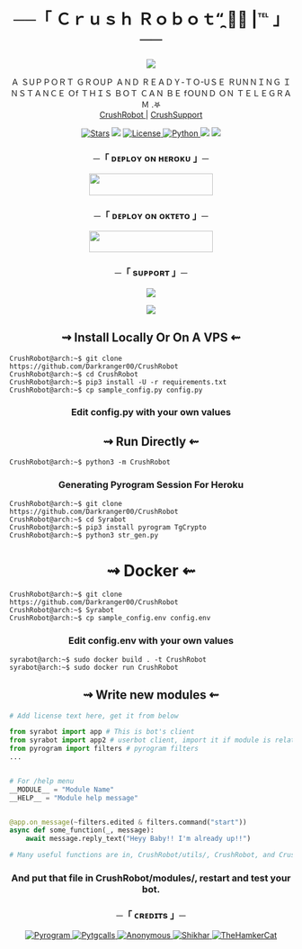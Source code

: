 
<h1 align="center">
   ──「 Ｃｒｕｓｈ Ｒｏｂｏｔ“̯ 🐼💗 |℡ 」── 

</h1>

<p align="center">
  <img src="https://te.legra.ph/file/a54760fc48c940cdfeae9.jpg">
</p>

<p align="center">
    Ａ ＳUＰＰＯＲＴ ＧＲＯUＰ ＡＮＤ ＲＥＡＤＹ-ＴＯ-UＳＥ ＲUＮＮＩＮＧ ＩＮＳＴＡＮＣＥ Ｏf ＴＨＩＳ ＢＯＴ ＣＡＮ ＢＥ fＯUＮＤ ＯＮ ＴＥＬＥＧＲＡＭ .𖤐 <br>
    <a href="https://t.me/crush_managmentbot"> CrushRobot </a> | 
    <a href="https://t.me/CrushBotSupport"> CrushSupport </a>
</p>

<p align="center">
<a href="https://github.com/Darkranger00/CrushRobot/stargazers"><img src="https://img.shields.io/github/stars/Darkranger00/CrushRobot?color=black&logo=github&logoColor=black&style=for-the-badge" alt="Stars" /></a>
<a href="https://github.com/Darkranger00/CrushRobot/network/members"> <img src="https://img.shields.io/github/forks/Darkranger00/CrushRobot?color=black&logo=github&logoColor=black&style=for-the-badge" /></a>
<a href="https://github.com/Darkranger00/CrushRobot/blob/main/LICENSE"> <img src="https://img.shields.io/badge/License-MIT-blueviolet?style=for-the-badge" alt="License" /> </a>
<a href="https://www.python.org/"> <img src="https://img.shields.io/badge/Written%20in-Python-orange?style=for-the-badge&logo=python" alt="Python" /> </a>
<a href="https://pypi.org/project/Pyrogram/"> <img src="https://img.shields.io/pypi/v/pyrogram?color=yellow&label=pyrogram&logo=python&logoColor=green&style=for-the-badge" /></a>
<a href="https://Darkranger00/CrushRobot/commits/Darkranger00"> <img src="https://img.shields.io/github/last-commit/Darkranger00/CrushRobot?color=blue&logo=github&logoColor=green&style=for-the-badge" /></a> 
</p>

<h3 align="center">
    ─「 ᴅᴇᴩʟᴏʏ ᴏɴ ʜᴇʀᴏᴋᴜ 」─
</h3>

<p align="center"><a href="https://dashboard.heroku.com/new?template=https://github.com/Darkranger00/CrushRobot"> <img src="https://img.shields.io/badge/Deploy%20On%20Heroku-black?style=for-the-badge&logo=heroku" width="220" height="38.45"/></a></p>


<h3 align="center">
    ─「 ᴅᴇᴩʟᴏʏ ᴏɴ ᴏᴋᴛᴇᴛᴏ 」─
</h3>

<p align="center"><a href="https://cloud.okteto.com/deploy?repository=https://github.com/Darkranger00/CrushRobot"><img src="https://img.shields.io/badge/Deploy%20On%20Okteto-black?style=for-the-badge&logo=Okteto" width="220" height="38.45"/></a></p>

<h3 align="center">
    ─「 sᴜᴩᴩᴏʀᴛ 」─
</h3>

<p align="center">
<a href="https://telegram.me/CrushBotSupport"><img src="https://img.shields.io/badge/-Support%20Group-blue.svg?style=for-the-badge&logo=Telegram"></a>
</p>

<p align="center">
<a href="https://telegram.me/aadilllll"><img src="https://img.shields.io/badge/%20YOUR CRUSH-blue.svg?style=for-the-badge&logo=Telegram"></a>
</p>
<h2 align="center"> 
   ⇝ Install Locally Or On A VPS ⇜
</h2>

```console
CrushRobot@arch:~$ git clone https://github.com/Darkranger00/CrushRobot
CrushRobot@arch:~$ cd CrushRobot
CrushRobot@arch:~$ pip3 install -U -r requirements.txt
CrushRobot@arch:~$ cp sample_config.py config.py
```
 
<h3 align="center"> 
    Edit <b>config.py</b> with your own values
</h3>

<h2 align="center"> 
   ⇝ Run Directly ⇜
</h2>

```console
CrushRobot@arch:~$ python3 -m CrushRobot
```

<h3 align="center"> 
   Generating Pyrogram Session For Heroku
</h3>

```console
CrushRobot@arch:~$ git clone https://github.com/Darkranger00/CrushRobot
CrushRobot@arch:~$ cd Syrabot
CrushRobot@arch:~$ pip3 install pyrogram TgCrypto
CrushRobot@arch:~$ python3 str_gen.py
```

<h1 align="center"> 
   ⇝ Docker ⇜
</h1>

```console
CrushRobot@arch:~$ git clone https://github.com/Darkranger00/CrushRobot
CrushRobot@arch:~$ Syrabot
CrushRobot@arch:~$ cp sample_config.env config.env
```

<h3 align="center"> 
    Edit <b> config.env </b> with your own values
</h3>

```console
syrabot@arch:~$ sudo docker build . -t CrushRobot
syrabot@arch:~$ sudo docker run CrushRobot
```

<h2 align="center"> 
   ⇝ Write new modules ⇜
</h2>

```py
# Add license text here, get it from below

from syrabot import app # This is bot's client
from syrabot import app2 # userbot client, import it if module is related to userbot
from pyrogram import filters # pyrogram filters
...


# For /help menu
__MODULE__ = "Module Name"
__HELP__ = "Module help message"


@app.on_message(~filters.edited & filters.command("start"))
async def some_function(_, message):
    await message.reply_text("Heyy Baby!! I'm already up!!")

# Many useful functions are in, CrushRobot/utils/, CrushRobot, and CrushRobot/core/
```

<h3 align="center"> 
   And put that file in CrushRobot/modules/, restart and test your bot.
</h3>
<h3 align="center">
    ─「 ᴄʀᴇᴅɪᴛs 」─
</h3>

<p align="center">
<a href="https://github.com/pyrogram/pyrogram"> <img src="https://img.shields.io/badge/Pyrogram-black?style=for-the-badge&logo=github" alt="Pyrogram" /> </a>
<a href="https://github.com/pytgcalls/pytgcalls"> <img src="https://img.shields.io/badge/PyTgCalls-black?style=for-the-badge&logo=github" alt="Pytgcalls" /> </a>
<a href="https://github.com/Darkranger00"> <img src="https://img.shields.io/badge/Darkranger-black?style=for-the-badge&logo=github" alt="Anonymous" /> </a>
<a href="https://github.com/darkrager"> <img src="https://img.shields.io/badge/AAdil-black?style=for-the-badge&logo=github" alt="Shikhar" /> </a>
<a href="https://github.com/TheHamkerCat"> <img src="https://img.shields.io/badge/TheHamkerCat-black?style=for-the-badge&logo=github" alt="TheHamkerCat" /> </a>
</p>
